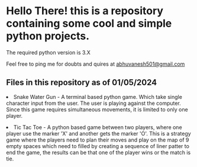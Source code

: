 <h1>Hello There! this is a repository containing some cool and simple python projects.</h1>

The required python version is 3.X

Feel free to ping me for doubts and quires at abhuvanesh501@gmail.com

<h2>Files in this repository as of 01/05/2024</h2>
<list>
  <li>Snake Water Gun - A terminal based python game. Which take single character input from the user. The user is playing against the computer. Since this game requires simultaneous movements, it is limited to only one player.</l>
  <p>
  <li>Tic Tac Toe -  A python based game between two players, where one player use the marker 'X' and another gets the marker 'O'. This is a strategy game where the players need to plan their moves and play on the map of 9 empty spaces which need to filled by creating a sequence of liner patter to end the game, the results can be that one of the player wins or the match is tie.</l>
</list>
